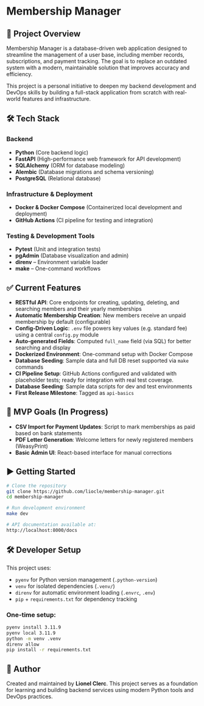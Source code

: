 
# **Membership Manager**

## **📌 Project Overview**
Membership Manager is a database-driven web application designed to streamline the management of a user base, including member records, subscriptions, and payment tracking. The goal is to replace an outdated system with a modern, maintainable solution that improves accuracy and efficiency.

This project is a personal initiative to deepen my backend development and DevOps skills by building a full-stack application from scratch with real-world features and infrastructure.

## **🛠️ Tech Stack**

### **Backend**
- **Python** (Core backend logic)
- **FastAPI** (High-performance web framework for API development)
- **SQLAlchemy** (ORM for database modeling)
- **Alembic** (Database migrations and schema versioning)
- **PostgreSQL** (Relational database)

### **Infrastructure & Deployment**
- **Docker & Docker Compose** (Containerized local development and deployment)
- **GitHub Actions** (CI pipeline for testing and integration)

### **Testing & Development Tools**
- **Pytest** (Unit and integration tests)
- **pgAdmin** (Database visualization and admin)
- **direnv** – Environment variable loader
- **make** – One-command workflows

## **✅ Current Features**
- **RESTful API**: Core endpoints for creating, updating, deleting, and searching members and their yearly memberships
- **Automatic Membership Creation**: New members receive an unpaid membership by default (configurable)
- **Config-Driven Logic**: `.env` file powers key values (e.g. standard fee) using a central `config.py` module
- **Auto-generated Fields**: Computed `full_name` field (via SQL) for better searching and display
- **Dockerized Environment**: One-command setup with Docker Compose
- **Database Seeding**: Sample data and full DB reset supported via `make` commands
- **CI Pipeline Setup**: GitHub Actions configured and validated with placeholder tests; ready for integration with real test coverage.
- **Database Seeding**: Sample data scripts for dev and test environments
- **First Release Milestone**: Tagged as `api-basics` 

## **🚧 MVP Goals (In Progress)**
- **CSV Import for Payment Updates**: Script to mark memberships as paid based on bank statements
- **PDF Letter Generation**: Welcome letters for newly registered members (WeasyPrint)
- **Basic Admin UI**: React-based interface for manual corrections

## ▶️ Getting Started

```bash
# Clone the repository
git clone https://github.com/liocle/membership-manager.git
cd membership-manager

# Run development environment
make dev

# API documentation available at:
http://localhost:8000/docs
```


## 🛠 Developer Setup

This project uses:

- `pyenv` for Python version management (`.python-version`)
- `venv` for isolated dependencies (`.venv/`)
- `direnv` for automatic environment loading (`.envrc`, `.env`)
- `pip` + `requirements.txt` for dependency tracking

### One-time setup:
```bash
pyenv install 3.11.9
pyenv local 3.11.9
python -m venv .venv
direnv allow
pip install -r requirements.txt
```

## 👤 Author
Created and maintained by **Lionel Clerc**. This project serves as a foundation for learning and building backend services using modern Python tools and DevOps practices.


